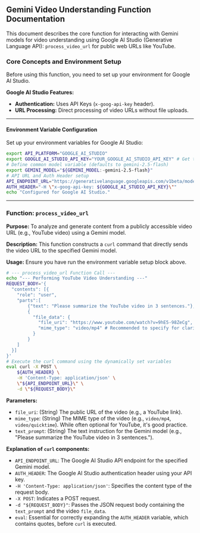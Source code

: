 ## Gemini Video Understanding Function Documentation

This document describes the core function for interacting with Gemini models for video understanding using Google AI Studio (Generative Language API): `process_video_url` for public web URLs like YouTube.

### Core Concepts and Environment Setup

Before using this function, you need to set up your environment for Google AI Studio.

**Google AI Studio Features:**
*   **Authentication:** Uses API Keys (`x-goog-api-key` header).
*   **URL Processing:** Direct processing of video URLs without file uploads.

---

#### Environment Variable Configuration

Set up your environment variables for Google AI Studio:

```bash
export API_PLATFORM="GOOGLE_AI_STUDIO"
export GOOGLE_AI_STUDIO_API_KEY="YOUR_GOOGLE_AI_STUDIO_API_KEY" # Get this from aistudio.google.com/app/apikey
# Define common model variable (defaults to gemini-2.5-flash)
export GEMINI_MODEL="${GEMINI_MODEL:-gemini-2.5-flash}"
# API URL and Auth Header setup
API_ENDPOINT_URL="https://generativelanguage.googleapis.com/v1beta/models/${GEMINI_MODEL}:generateContent"
AUTH_HEADER="-H \"x-goog-api-key: ${GOOGLE_AI_STUDIO_API_KEY}\""
echo "Configured for Google AI Studio."
```

---

### Function: `process_video_url`

**Purpose:** To analyze and generate content from a publicly accessible video URL (e.g., YouTube video) using a Gemini model.

**Description:** This function constructs a `curl` command that directly sends the video URL to the specified Gemini model.

**Usage:**
Ensure you have run the environment variable setup block above.

```bash
# --- process_video_url Function Call ---
echo "--- Performing YouTube Video Understanding ---"
REQUEST_BODY='{
  "contents": [{
    "role": "user",
    "parts":[
        {"text": "Please summarize the YouTube video in 3 sentences."},
        {
          "file_data": {
            "file_uri": "https://www.youtube.com/watch?v=9hE5-98ZeCg", # <--- IMPORTANT: Update with your video URL
            "mime_type": "video/mp4" # Recommended to specify for clarity
          }
        }
    ]
  }]
}'
# Execute the curl command using the dynamically set variables
eval curl -X POST \
    ${AUTH_HEADER} \
    -H 'Content-Type: application/json' \
    \"${API_ENDPOINT_URL}\" \
    -d \"${REQUEST_BODY}\"
```

**Parameters:**

*   `file_uri`: (String) The public URL of the video (e.g., a YouTube link).
*   `mime_type`: (String) The MIME type of the video (e.g., `video/mp4`, `video/quicktime`). While often optional for YouTube, it's good practice.
*   `text_prompt`: (String) The text instruction for the Gemini model (e.g., "Please summarize the YouTube video in 3 sentences.").

**Explanation of `curl` components:**

*   `API_ENDPOINT_URL`: The Google AI Studio API endpoint for the specified Gemini model.
*   `AUTH_HEADER`: The Google AI Studio authentication header using your API key.
*   `-H 'Content-Type: application/json'`: Specifies the content type of the request body.
*   `-X POST`: Indicates a POST request.
*   `-d "${REQUEST_BODY}"`: Passes the JSON request body containing the `text_prompt` and the video `file_data`.
*   `eval`: Essential for correctly expanding the `AUTH_HEADER` variable, which contains quotes, before `curl` is executed.